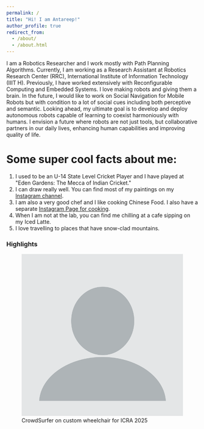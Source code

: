 ```yaml
---
permalink: /
title: "Hi! I am Antareep!"
author_profile: true
redirect_from: 
  - /about/
  - /about.html
---
```


I am a Robotics Researcher and I work mostly with Path Planning Algorithms. Currently, I am working as a Research Assistant at Robotics Research Center (RRC), International Institute of Information Technology (IIIT H). Previously, I have worked extensively with Reconfigurable Computing and Embedded Systems. I love making robots and giving them a brain. 
In the future, I would like to work on Social Navigation for Mobile Robots but with condition to a lot of social cues including both perceptive and semantic. Looking ahead, my ultimate goal is to develop and deploy autonomous robots capable of learning to coexist harmoniously with humans. I envision a future where robots are not just tools, but collaborative partners in our daily lives, enhancing human capabilities and improving quality of life.

Some super cool facts about me:
===============================
1. I used to be an U-14 State Level Cricket Player and I have played at "Eden Gardens: The Mecca of Indian Cricket."
1. I can draw really well. You can find most of my paintings on my [Instagram channel](https://www.instagram.com/antareepsingha/).
1. I am also a very good chef and I like cooking Chinese Food. I also have a separate [Instagram Page for cooking](https://www.instagram.com/bengalicious018/).
1. When I am not at the lab, you can find me chilling at a cafe sipping on my Iced Latte.
1. I love travelling to places that have snow-clad mountains.

### Highlights
<div class="highlights">
  <figure>
    <img src="/images/profile_2.png" alt="CrowdSurfer on custom wheelchair for ICRA 2025">
    <figcaption>CrowdSurfer on custom wheelchair for ICRA 2025</figcaption>
  </figure>
  <!-- Add more GIFs similarly -->
</div>

